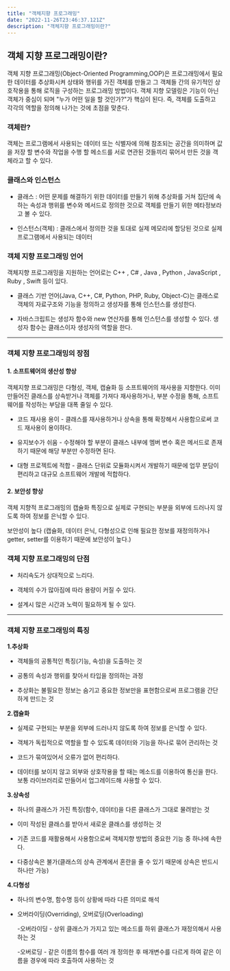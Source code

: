 ```yaml
---
title: "객체지향 프로그래밍"
date: "2022-11-26T23:46:37.121Z"
description: "객체지향 프로그래밍이란?"
---
```

## 객체 지향 프로그래밍이란? 
객체 지향 프로그래밍(Object-Oriented Programming,OOP)은 프로그래밍에서 필요한 데이터를 추상화시켜 상태와 행위를 가진 객체를 만들고 그 객체들 간의 유기적인 상호작용을 통해 로직을 구성하는 프로그래밍 방법이다.
객체 지향 모델링은 기능이 아닌 객체가 중심이 되며 "누가 어떤 일을 할 것인가?"가 핵심이 된다. 즉, 객체를 도출하고 각각의 역할을 정의해 나가는 것에 초점을 맞춘다.

### 객체란?

객체는 프로그램에서 사용되는 데이터 또는 식별자에 의해 참조되는 공간을 의미하며 값을 저장 할 변수와 작업을 수행 할 메소드를 서로 연관된 것들끼리 묶어서 만든 것을 객체라고 할 수 있다.

### 클래스와 인스턴스

* 클래스 : 어떤 문제를 해결하기 위한 데이터를 만들기 위해 추상화를 거쳐 집단에 속하는 속성과 행위를 변수와 메서드로 정의한 것으로 객체를 만들기 위한 메타정보라고 볼 수 있다.

* 인스턴스(객체) : 클래스에서 정의한 것을 토대로 실제 메모리에 할당된 것으로 실제 프로그램에서 사용되는 데이터

### 객체 지향 프로그래밍 언어

객체지향 프로그래밍을 지원하는 언어로는 C++ , C# , Java , Python , JavaScript , Ruby , Swift 등이 있다. 

* 클래스 기반 언어(Java, C++, C#, Python, PHP, Ruby, Object-C)는 클래스로 객체의 자료구조와 기능을 정의하고 생성자를 통해 인스턴스를 생성한다.


* 자바스크립트는 생성자 함수와 new 연산자를 통해 인스턴스를 생성할 수 있다.
생성자 함수는 클래스이자 생성자의 역할을 한다.


------------

### 객체 지향 프로그래밍의 장점

#### 1. 소프트웨어의 생산성 향상

객체지향 프로그래밍은 다형성, 객체, 캡슐화 등 소프트웨어의 재사용을 지향한다. 이미 만들어진 클래스를 상속받거나 객체를 가져다 재사용하거나, 부분 수정을 통해, 소프트웨어를 작성하는 부담을 대폭 줄일 수 있다.

* 코드 재사용 용이 - 클래스를 재사용하거나 상속을 통해 확장해서 사용함으로써 코드 재사용이 용이하다.

* 유지보수가 쉬움 - 수정해야 할 부분이 클래스 내부에 멤버 변수 혹은 메서드로 존재하기 때문에 해당 부분만 수정하면 된다.

* 대형 프로젝트에 적합 - 클래스 단위로 모듈화시켜서 개발하기 때문에 업무 분담이 편리하고 대규모 소프트웨어 개발에 적합하다.

#### 2. 보안성 향상

객체 지향적 프로그래밍의 캡슐화 특징으로 실제로 구현되는 부분을 외부에 드러나지 않도록 하여 정보를 은닉할 수 있다.

보안성이 높다 (캡슐화, 데이터 은닉, 다형성으로 인해 필요한 정보를 재정의하거나 getter, setter를 이용하기 때문에 보안성이 높다.)


### 객체 지향 프로그래밍의 단점

* 처리속도가 상대적으로 느리다.

* 객체의 수가 많아짐에 따라 용량이 커질 수 있다.

* 설계시 많은 시간과 노력이 필요하게 될 수 있다.

--------



### 객체 지향 프로그래밍의 특징

**1.추상화**

* 객체들의 공통적인 특징(기능, 속성)을 도출하는 것 

* 공통의 속성과 행위를 찾아서 타입을 정의하는 과정

* 추상화는 불필요한 정보는 숨기고 중요한 정보만을 표현함으로써 프로그램을 간단하게 만드는 것

**2.캡슐화**

* 실제로 구현되는 부분을 외부에 드러나지 않도록 하여 정보를 은닉할 수 있다.

* 객체가 독립적으로 역할을 할 수 있도록 데이터와 기능을 하나로 묶어 관리하는 것

* 코드가 묶여있어서 오류가 없어 편리하다.

* 데이터를 보이지 않고 외부와 상호작용을 할 때는 메소드를 이용하여 통신을 한다. 보통 라이브러리로 만들어서 업그레이드해 사용할 수 있다.

**3.상속성**

* 하나의 클래스가 가진 특징(함수, 데이터)을 다른 클래스가 그대로 물려받는 것

* 이미 작성된 클래스를 받아서 새로운 클래스를 생성하는 것

* 기존 코드를 재활용해서 사용함으로써 객체지향 방법의 중요한 기능 중 하나에 속한다.

* 다중상속은 불가(클래스의 상속 관계에서 혼란을 줄 수 있기 때문에 상속은 반드시 하나만 가능)

**4.다형성**

* 하나의 변수명, 함수명 등이 상황에 따라 다른 의미로 해석

* 오버라이딩(Overriding), 오버로딩(Overloading)

  -오버라이딩 - 상위 클래스가 가지고 있는 메소드를 하위 클래스가 재정의해서 사용하는 것
  
  -오버로딩 - 같은 이름의 함수를 여러 개 정의한 후 매개변수를 다르게 하여 같은 이름을 경우에 따라 호출하여 사용하는 것

